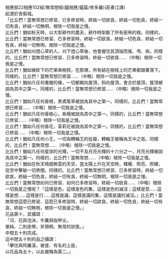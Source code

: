 相應部22相應102經/無常想經(蘊相應/蘊篇/修多羅)(莊春江譯)  
起源於舍衛城。  
「比丘們！當無常想已修習、已多修習時，終結一切欲貪，終結一切色貪，終結一切有貪，終結一切無明，根除一切我是之慢。  
比丘們！猶如秋天時，以大犁耕作的農夫，耕作時犁斷了所有密佈的根。同樣的，比丘們！當無常想已修習、已多修習時，終結一切欲貪，終結一切色貪，終結一切有貪，終結一切無明，根除一切我是之慢。  
比丘們！猶如刈燈心草的人，刈下燈心草後，他會握住其頂端而搖、甩、摔。同樣的，比丘們！當無常想已修習、已多修習時，終結一切欲貪……（中略）根除一切我是之慢。  
比丘們！猶如被砍下的芒果串樹枝，在那裡，所有結在樹枝上的芒果都跟著落下。同樣的，比丘們！當無常想已修習……（中略）根除一切我是之慢。  
比丘們！猶如凡任何重閣的椽，一切都朝向屋頂，斜向屋頂，會合於屋頂，屋頂被說為其中之第一。同樣的，比丘們！當無常想已修習……（中略）根除一切我是之慢。  
比丘們！猶如凡任何香根，黑鳶尾草被說為其中之第一。同樣的，比丘們！當無常想已修習……（中略）根除一切我是之慢。  
比丘們！猶如凡任何香樹心，紫檀被說為其中之第一。同樣的，比丘們！當無常想已修習……（中略）根除一切我是之慢。  
比丘們！猶如凡任何香花，茉莉花被說為其中之第一。同樣的，比丘們！當無常想已修習……（中略）根除一切我是之慢。  
比丘們！猶如凡任何小王，一切為轉輪王的從屬，轉輪王被稱為王中之首。同樣的，比丘們！當無常想……（中略）根除一切我是之慢。  
比丘們！猶如凡任何星球的光輝，一切不及月亮光輝的十六分之一，月亮光輝被說為其中之第一。同樣的，比丘們！當無常想……（中略）根除一切我是之慢。  
比丘們！猶如在秋天晴朗無雲的天空，當太陽上升在天空時，輝耀、照亮、照耀，從空中擊破一切黑闇。同樣的，比丘們！當無常想已修習、已多修習時，終結一切欲貪，終結一切色貪，終結一切有貪，終結一切無明，根除一切我是之慢。  
比丘們！當無常想如何已修習、如何已多修習時，終結一切欲貪……（中略）根除一切我是之慢呢？『這樣是色，這樣是色的集，這樣是色的滅沒；這樣是受……這樣是想……這樣是行……這樣是識，這樣是識的集，這樣是識的滅沒。』比丘們！當無常想這麼已修習、這麼已多修習時，終結一切欲貪，終結一切色貪，終結一切有貪，終結一切無明，根除一切我是之慢。」  
花品第十，其攝頌：  
「河、花與泡沬，牛糞與指甲尖，  
單純、二則皮帶，斧頭柄、無常的狀態。」  
中間五十則完成。  
這中間五十則的品之攝頌：  
「攀住與阿羅漢，被食、有名的上座，  
以花品為五十，以此被稱為第二。」  
  
  
